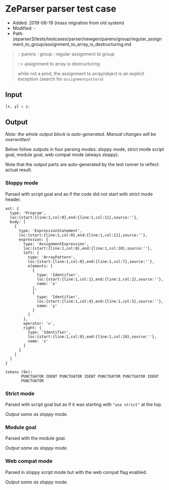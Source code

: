 # ZeParser parser test case

- Added: 2019-06-19 (mass migration from old system)
- Modified: -
- Path: zeparser3/tests/testcases/parser/newgen/parens/group/regular_assignment_to_group/assignment_to_array_is_destructuring.md

> :: parens : group : regular assignment to group
>
> ::> assignment to array is destructuring
>
> while not a prod, the assignment to array/object is an explicit exception (search for `assignmentpattern`)

## Input

`````js
[x, y] = z;
`````

## Output

_Note: the whole output block is auto-generated. Manual changes will be overwritten!_

Below follow outputs in four parsing modes: sloppy mode, strict mode script goal, module goal, web compat mode (always sloppy).

Note that the output parts are auto-generated by the test runner to reflect actual result.

### Sloppy mode

Parsed with script goal and as if the code did not start with strict mode header.

`````
ast: {
  type: 'Program',
  loc:{start:{line:1,col:0},end:{line:1,col:11},source:''},
  body: [
    {
      type: 'ExpressionStatement',
      loc:{start:{line:1,col:0},end:{line:1,col:11},source:''},
      expression: {
        type: 'AssignmentExpression',
        loc:{start:{line:1,col:0},end:{line:1,col:10},source:''},
        left: {
          type: 'ArrayPattern',
          loc:{start:{line:1,col:0},end:{line:1,col:7},source:''},
          elements: [
            {
              type: 'Identifier',
              loc:{start:{line:1,col:1},end:{line:1,col:2},source:''},
              name: 'x'
            },
            {
              type: 'Identifier',
              loc:{start:{line:1,col:4},end:{line:1,col:5},source:''},
              name: 'y'
            }
          ]
        },
        operator: '=',
        right: {
          type: 'Identifier',
          loc:{start:{line:1,col:9},end:{line:1,col:10},source:''},
          name: 'z'
        }
      }
    }
  ]
}

tokens (9x):
       PUNCTUATOR IDENT PUNCTUATOR IDENT PUNCTUATOR PUNCTUATOR IDENT
       PUNCTUATOR
`````

### Strict mode

Parsed with script goal but as if it was starting with `"use strict"` at the top.

_Output same as sloppy mode._

### Module goal

Parsed with the module goal.

_Output same as sloppy mode._

### Web compat mode

Parsed in sloppy script mode but with the web compat flag enabled.

_Output same as sloppy mode._
